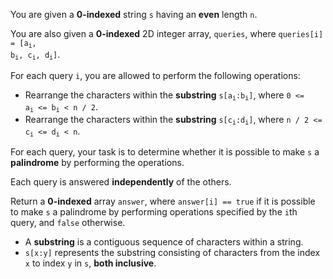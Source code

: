 You are given a **0-indexed** string `s` having an **even** length `n`.

You are also given a **0-indexed** 2D integer array, `queries`, where <code>queries[i] = [a<sub>i</sub>, b<sub>i</sub>, c<sub>i</sub>, d<sub>i</sub>]</code>.

For each query `i`, you are allowed to perform the following operations:

- Rearrange the characters within the **substring** <code>s[a<sub>i</sub>:b<sub>i</sub>]</code>, where <code>0 &lt;= a<sub>i</sub> &lt;= b<sub>i</sub> &lt; n / 2</code>.
- Rearrange the characters within the **substring** <code>s[c<sub>i</sub>:d<sub>i</sub>]</code>, where <code>n / 2 &lt;= c<sub>i</sub> &lt;= d<sub>i</sub> &lt; n</code>.

For each query, your task is to determine whether it is possible to make `s` a **palindrome** by performing the operations.

Each query is answered **independently** of the others.

Return a **0-indexed** array `answer`, where `answer[i] == true` if it is possible to make `s` a palindrome by performing operations specified by the `i`th query, and `false` otherwise.

- A **substring** is a contiguous sequence of characters within a string.
- `s[x:y]` represents the substring consisting of characters from the index `x` to index `y` in `s`, **both inclusive**.